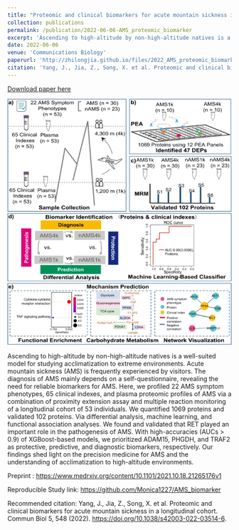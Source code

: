```yaml
---
title: "Proteomic and clinical biomarkers for acute mountain sickness in a longitudinal cohort"
collection: publications
permalink: /publication/2022-06-06-AMS_proteomic_biomarker
excerpt: 'Ascending to high-altitude by non-high-altitude natives is a well-suited model for studying acclimatization to extreme environments. Acute mountain sickness (AMS) is frequently experienced by visitors. The diagnosis of AMS mainly depends on a self-questionnaire, revealing the need for reliable biomarkers for AMS. Here, we profiled 22 AMS symptom phenotypes, 65 clinical indexes, and plasma proteomic profiles of AMS via a combination of proximity extension assay and multiple reaction monitoring of a longitudinal cohort of 53 individuals. We quantified 1069 proteins and validated 102 proteins. Via differential analysis, machine learning, and functional association analyses. We found and validated that RET played an important role in the pathogenesis of AMS. With high-accuracies (AUCs > 0.9) of XGBoost-based models, we prioritized ADAM15, PHGDH, and TRAF2 as protective, predictive, and diagnostic biomarkers, respectively. Our findings shed light on the precision medicine for AMS and the understanding of acclimatization to high-altitude environments.'
date: 2022-06-06
venue: 'Communications Biology'
paperurl: 'http://zhilongjia.github.io/files/2022_AMS_proteomic_biomarker.pdf'
citation: 'Yang, J., Jia, Z., Song, X. et al. Proteomic and clinical biomarkers for acute mountain sickness in a longitudinal cohort. Commun Biol 5, 548 (2022). https://doi.org/10.1038/s42003-022-03514-6'
---
```


<a href='http://zhilongjia.github.io/files/2022_AMS_proteomic_biomarker.pdf'>Download paper here</a>

![Abstract Graph](../images/AMS_proteomic_biomarker.png)

Ascending to high-altitude by non-high-altitude natives is a well-suited model for studying acclimatization to extreme environments. Acute mountain sickness (AMS) is frequently experienced by visitors. The diagnosis of AMS mainly depends on a self-questionnaire, revealing the need for reliable biomarkers for AMS. Here, we profiled 22 AMS symptom phenotypes, 65 clinical indexes, and plasma proteomic profiles of AMS via a combination of proximity extension assay and multiple reaction monitoring of a longitudinal cohort of 53 individuals. We quantified 1069 proteins and validated 102 proteins. Via differential analysis, machine learning, and functional association analyses. We found and validated that RET played an important role in the pathogenesis of AMS. With high-accuracies (AUCs > 0.9) of XGBoost-based models, we prioritized ADAM15, PHGDH, and TRAF2 as protective, predictive, and diagnostic biomarkers, respectively. Our findings shed light on the precision medicine for AMS and the understanding of acclimatization to high-altitude environments.

Preprint : https://www.medrxiv.org/content/10.1101/2021.10.18.21265176v1

Reproducible Study link: https://github.com/Monica1227/AMS_biomarker

Recommended citation: Yang, J., Jia, Z., Song, X. et al. Proteomic and clinical biomarkers for acute mountain sickness in a longitudinal cohort. Commun Biol 5, 548 (2022). https://doi.org/10.1038/s42003-022-03514-6.